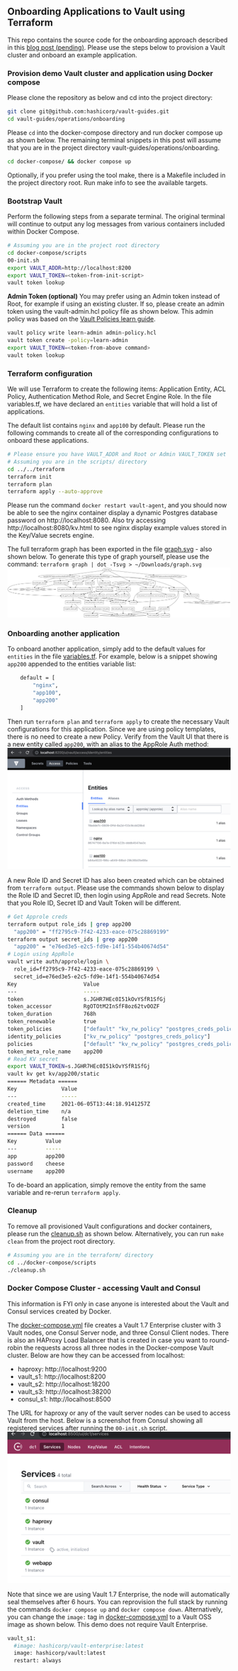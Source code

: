 ## Onboarding Applications to Vault using Terraform

This repo contains the source code for the onboarding approach described in this [blog post (pending)](pending). Please use the steps below to provision a Vault cluster and onboard an example application.

### Provision demo Vault cluster and application using Docker compose
Please clone the repository as below and cd into the project directory:
```bash
git clone git@github.com:hashicorp/vault-guides.git
cd vault-guides/operations/onboarding
```

Please `cd` into the docker-compose directory and run docker compose up as shown below. The remaining terminal snippets in this post will assume that you are in the project directory vault-guides/operations/onboarding.
```bash
cd docker-compose/ && docker compose up
```
Optionally, if you prefer using the tool make, there is a Makefile included in the project directory root. Run make info to see the available targets.

### Bootstrap Vault
Perform the following steps from a separate terminal. The original terminal will continue to output any log messages from various containers included within Docker Compose.
```bash
# Assuming you are in the project root directory
cd docker-compose/scripts
00-init.sh
export VAULT_ADDR=http://localhost:8200
export VAULT_TOKEN=<token-from-init-script>
vault token lookup
```

**Admin Token (optional)**
You may prefer using an Admin token instead of Root, for example if using an existing cluster. If so, please create an admin token using the vault-admin.hcl policy file as shown below. This admin policy was based on the [Vault Policies learn guide](https://learn.hashicorp.com/tutorials/vault/policies#write-a-policy).
```bash
vault policy write learn-admin admin-policy.hcl
vault token create -policy=learn-admin
export VAULT_TOKEN=<token-from-above command>
vault token lookup
```

### Terraform configuration
We will use Terraform to create the following items: Application Entity, ACL Policy, Authentication Method Role, and Secret Engine Role. In the file variables.tf, we have declared an `entities` variable that will hold a list of applications. 

The default list contains `nginx` and `app100` by default. Please run the following commands to create all of the corresponding configurations to onboard these applications. 
```bash
# Please ensure you have VAULT_ADDR and Root or Admin VAULT_TOKEN set
# Assuming you are in the scripts/ directory
cd ../../terraform
terraform init
terraform plan
terraform apply --auto-approve
```

Please run the command `docker restart vault-agent`, and you should now be able to see the nginx container display a dynamic Postgres database password on http://localhost:8080. Also try accessing http://localhost:8080/kv.html to see nginx display example values stored in the Key/Value secrets engine.

The full terraform graph has been exported in the file [graph.svg](./webassets/graph.svg) - also shown below. To generate this type of graph yourself, please use the command: `terraform graph | dot -Tsvg > ~/Downloads/graph.svg`
![Terraform graph](./webassets/graph.svg)

### Onboarding another application
To onboard another application, simply add to the default values for `entities` in the file [variables.tf](./terraform/variables.tf). For example, below is a snippet showing `app200` appended to the entities variable list:
```bash
    default = [
        "nginx",
        "app100",
        "app200"
    ]
```

Then run `terraform plan` and `terraform apply` to create the necessary Vault configurations for this application. Since we are using policy templates, there is no need to create a new Policy. Verify from the Vault UI that there is a new entity called `app200`, with an alias to the AppRole Auth method:
![App 200 Entity](./webassets/entities2.png)

A new Role ID and Secret ID has also been created which can be obtained from `terraform output`. Please use the commands shown below to display the Role ID and Secret ID, then login using AppRole and read Secrets. Note that you Role ID, Secret ID and Vault Token will be different.
```bash
# Get Approle creds
terraform output role_ids | grep app200
  "app200" = "ff2795c9-7f42-4233-eace-075c28869199"
terraform output secret_ids | grep app200
  "app200" = "e76ed3e5-e2c5-fd9e-14f1-554b40674d54"
# Login using AppRole
vault write auth/approle/login \
  role_id=ff2795c9-7f42-4233-eace-075c28869199 \
  secret_id=e76ed3e5-e2c5-fd9e-14f1-554b40674d54
Key                     Value
---                     -----
token                   s.JGHR7HEc0I51kOvYSfR1SfGj
token_accessor          RgOTOtM2InSfF8oz62tvOOZF
token_duration          768h
token_renewable         true
token_policies          ["default" "kv_rw_policy" "postgres_creds_policy"]
identity_policies       ["kv_rw_policy" "postgres_creds_policy"]
policies                ["default" "kv_rw_policy" "postgres_creds_policy"]
token_meta_role_name    app200
# Read KV secret
export VAULT_TOKEN=s.JGHR7HEc0I51kOvYSfR1SfGj
vault kv get kv/app200/static
====== Metadata ======
Key              Value
---              -----
created_time     2021-06-05T13:44:18.9141257Z
deletion_time    n/a
destroyed        false
version          1
====== Data ======
Key         Value
---         -----
app         app200
password    cheese
username    app200
```
To de-board an application, simply remove the entity from the same variable and re-rerun `terraform apply`.

### Cleanup
To remove all provisioned Vault configurations and docker containers, please run the [cleanup.sh](./docker-compose/scripts/cleanup.sh) as shown below. Alternatively, you can run `make clean` from the project root directory.
```bash
# Assuming you are in the terraform/ directory
cd ../docker-compose/scripts
./cleanup.sh
```

### Docker Compose Cluster - accessing Vault and Consul
This information is FYI only in case anyone is interested about the Vault and Consul services created by Docker.

The [docker-compose.yml](./docker-compose/docker-compose.yml) file creates a Vault 1.7 Enterprise cluster with 3 Vault nodes, one Consul Server node, and three Consul Client nodes. There is also an HAProxy Load Balancer that is created in case you want to round-robin the requests across all three nodes in the Docker-compose Vault cluster. Below are how they can be accessed from localhost: 
- haproxy: http://localhost:9200
- vault_s1: http://localhost:8200
- vault_s2: http://localhost:18200
- vault_s3: http://localhost:38200
- consul_s1: http://localhost:8500

The URL for haproxy or any of the vault server nodes can be used to access Vault from the host. Below is a screenshot from Consul showing all registered services after running the `00-init.sh` script.
![Consul Services](./webassets/consul.png)

Note that since we are using Vault 1.7 Enterprise, the node will automatically seal themselves after 6 hours. You can reprovision the full stack by running the commands `docker compose up` and `docker compose down`. Alternatively, you can change the `image:` tag in [docker-compose.yml](./docker-compose/docker-compose.yml) to a Vault OSS image as shown below. This demo does not require Vault Enterprise.
```bash
vault_s1:
  #image: hashicorp/vault-enterprise:latest
  image: hashicorp/vault:latest
  restart: always 
```
